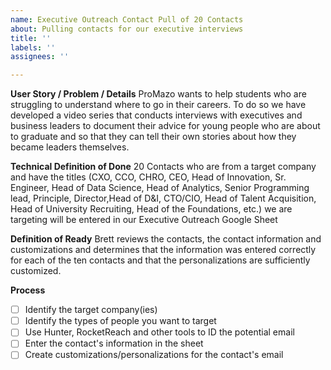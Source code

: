 ```yaml
---
name: Executive Outreach Contact Pull of 20 Contacts
about: Pulling contacts for our executive interviews
title: ''
labels: ''
assignees: ''

---
```


**User Story / Problem / Details**
ProMazo wants to help students who are struggling to understand where to go in their careers. To do so we have developed a video series that conducts interviews with executives and business leaders to document their advice for young people who are about to graduate and so that they can tell their own stories about how they became leaders themselves.

**Technical Definition of Done**
20 Contacts who are from a target company and have the titles (CXO, CCO, CHRO, CEO, Head of Innovation, Sr. Engineer, Head of Data Science, Head of Analytics, Senior Programming lead, Principle, Director,Head of D&I, CTO/CIO, Head of Talent Acquisition, Head of University Recruiting, Head of the Foundations, etc.) we are targeting will be entered in our Executive Outreach Google Sheet 

**Definition of Ready**
Brett reviews the contacts, the contact information and customizations and determines that the information was entered correctly for each of the ten contacts and that the personalizations are sufficiently customized.


**Process**
- [ ] Identify the target company(ies)
- [ ] Identify the types of people you want to target
- [ ] Use Hunter, RocketReach and other tools to ID the potential email
- [ ] Enter the contact's information in the sheet
- [ ] Create customizations/personalizations for the contact's email
